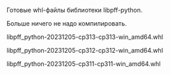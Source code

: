 Готовые whl-файлы библиотеки libpff-python.

Больше ничего не надо компилировать.

libpff_python-20231205-cp313-cp313-win_amd64.whl

libpff_python-20231205-cp312-cp312-win_amd64.whl

libpff_python-20231205-cp311-cp311-win_amd64.whl
